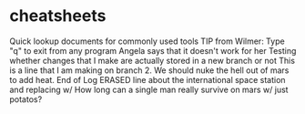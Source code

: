 # cheatsheets
Quick lookup documents for commonly used tools
TIP from Wilmer: Type "q" to exit from any program
Angela says that it doesn't work for her
Testing whether changes that I make are actually stored in a new branch or not
This is a line that I am making on branch 2. We should nuke the hell out of mars to add heat. 
End of Log
ERASED line about the international space station and replacing w/ How long can a single man really survive on mars w/ just potatos? 
